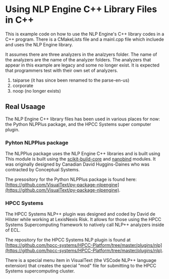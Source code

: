 # Using NLP Engine C++ Library Files in C++

This is example code on how to use the NLP Engine's C++ library codes in a C++ program. There is a CMakeLists file and a mainl.cpp file which incluede and uses the NLP Engine library.

It assumes there are three analyzers in the analzyers folder. The name of the analyzers are the name of the analyzer folders.
The analyzers that appear in this example are legacy and some no longer exist. It is expected that programmers test with
their own set of analyzers.

1. taiparse (it has since been renamed to the parse-en-us)
2. corporate
3. noop (no longer exists)

## Real Usaage

The NLP Engine C++ library files has been used in various places for now: the Python NLPPlus package, and the HPCC Systems super computer plugin.

### Pyhton NLPPlus package

The NLPPlus package uses the NLP Engine C++ libraries and is built using This module is built using the
[scikit-build-core](https://scikit-build-core.readthedocs.io/en/latest/index.html)
and [nanobind](https://nanobind.readthedocs.io/en/latest/index.html) modules. It was originally designed by
Canadian David Huggins-Daines who was contracted by Conceptual Systems.

The presository for the Python NLPPlus package is found here: [https://github.com/VisualText/py-package-nlpengine](https://github.com/VisualText/py-package-nlpengine).

### HPCC Systems

The HPCC Systems NLP++ plugin was designed and coded by David de Hilster while working at LexisNexis Risk. It allows for 
those using the HPCC Systems Supercomputing framework to natively call NLP++ analyzers inside of ECL. 

The repository for the HPCC Systems NLP plugin is found at [https://github.com/hpcc-systems/HPCC-Platform/tree/master/plugins/nlp](https://github.com/hpcc-systems/HPCC-Platform/tree/master/plugins/nlp).

There is a special menu item in VisualText (the VSCode NLP++ language extension) that creates the special "mod"
file for submitting to the HPCC Systems supercomputing cluster. 
